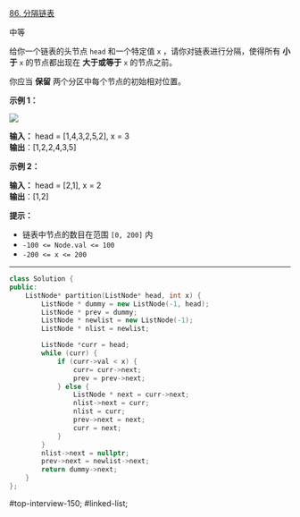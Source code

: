 [86. 分隔链表](https://leetcode.cn/problems/partition-list/)

中等

给你一个链表的头节点 `head` 和一个特定值 `x` ，请你对链表进行分隔，使得所有 **小于** `x` 的节点都出现在 **大于或等于** `x` 的节点之前。

你应当 **保留** 两个分区中每个节点的初始相对位置。

**示例 1：**

![](https://assets.leetcode.com/uploads/2021/01/04/partition.jpg)

**输入：** head = [1,4,3,2,5,2], x = 3  
**输出**：[1,2,2,4,3,5]  

**示例 2：**

**输入：** head = [2,1], x = 2  
**输出**：[1,2]  

**提示：**

- 链表中节点的数目在范围 `[0, 200]` 内
- `-100 <= Node.val <= 100`
- `-200 <= x <= 200`
---- ----
```cpp
class Solution {
public:
    ListNode* partition(ListNode* head, int x) {
        ListNode * dummy = new ListNode(-1, head);
        ListNode * prev = dummy;
        ListNode * newlist = new ListNode(-1);
        ListNode * nlist = newlist;

        ListNode *curr = head;
        while (curr) {
            if (curr->val < x) {
                curr= curr->next;
                prev = prev->next;
            } else {
                ListNode * next = curr->next;
                nlist->next = curr;
                nlist = curr;
                prev->next = next;
                curr = next;
            }
        }
        nlist->next = nullptr;
        prev->next = newlist->next;
        return dummy->next;
    }
};
```
#top-interview-150; #linked-list;